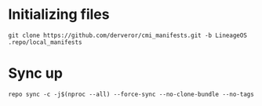 # Initializing files
```
git clone https://github.com/derveror/cmi_manifests.git -b LineageOS .repo/local_manifests
```
# Sync up
```
repo sync -c -j$(nproc --all) --force-sync --no-clone-bundle --no-tags
```
